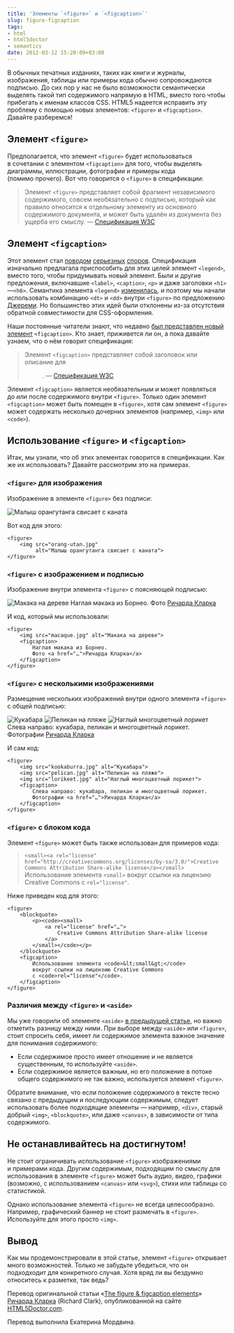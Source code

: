 ```yaml
---
title: 'Элементы `<figure>` и `<figcaption>`'
slug: figure-figcaption
tags:
- html
- html5doctor
- semantics
date: 2012-03-12 15:20:09+03:00
---
```


В обычных печатных изданиях, таких как книги и журналы, изображения, таблицы или примеры кода обычно сопровождаются подписью. До сих пор у нас не было возможности семантически выделять такой тип содержимого напрямую в HTML, вместо того чтобы прибегать к именам классов СSS. HTML5 надеется исправить эту проблему с помощью новых элементов: `<figure>` и `<figcaption>`. Давайте разберемся!

## Элемент `<figure>`

Предполагается, что элемент `<figure>` будет использоваться в сочетании с элементом `<figcaption>` для того, чтобы выделять диаграммы, иллюстрации, фотографии и примеры кода (помимо прочего). Вот что говорится о `<figure>` в спецификации:

> Элемент `<figure>` представляет собой фрагмент независимого содержимого, совсем необязательно с подписью, который как правило относится к отдельному элементу из основного содержимого документа, и может быть удалён из документа без ущерба его смыслу.
> — [Спецификация W3C](http://dev.w3.org/html5/markup/figure.html)

## Элемент `<figcaption>`

Этот элемент стал [поводом](http://adactio.com/journal/1604/) [серьезных](http://remysharp.com/2009/08/12/saving-figure-detail/) [споров](http://html5doctor.com/legend-not-such-a-legend-anymore/). Спецификация изначально предлагала приспособить для этих целей элемент `<legend>`, вместо того, чтобы придумывать новый элемент. Были и другие предложения, включавшие `<label>`, `<caption>`, `<p>` и даже заголовки `<h1>`—`<h6>`. Семантика элемента `<legend>` [изменилась](http://html5doctor.com/legend-not-such-a-legend-anymore/), и поэтому мы начали использовать комбинацию `<dt>` и `<dd>` внутри `<figure>` по предложению [Джереми](http://twitter.com/adactio). Но большинство этих идей были отклонены из-за отсутствия обратной совместимости для CSS-оформления.

Наши постоянные читатели знают, что недавно [был представлен новый элемент](http://html5doctor.com/summary-figcaption-element/) `<figcaption>`. Кто знает, приживется ли он, а пока давайте узнаем, что о нём говорит спецификация:

> Элемент `<figcaption>` представляет собой заголовок или описание для <figure>.
> — [Спецификация W3C](http://dev.w3.org/html5/markup/figcaption.html)

Элемент `<figcaption>` является необязательным и может появляться до _или_ после содержимого внутри `<figure>`. Только один элемент `<figcaption>` может быть помещен в `<figure>`, хотя сам элемент `<figure>` может содержать несколько дочерних элементов (например, `<img>` или `<code>`).

## Использование `<figure>` и `<figcaption>`

Итак, мы узнали, что об этих элементах говорится в спецификации. Как же их использовать? Давайте рассмотрим это на примерах.

### `<figure>` для изображения

Изображение в элементе `<figure>` без подписи:

![Малыш орангутанга свисает с каната](http://static.web-standards.ru/articles/figure-figcaption/orang-utan.jpg)

Вот код для этого:

	<figure>
		<img src="orang-utan.jpg"
			 alt="Малыш орангутанга свисает с каната">
	</figure>

### `<figure>` с изображением и подписью

Изображение внутри элемента `<figure>` с поясняющей подписью:

![Макака на дереве](http://static.web-standards.ru/articles/figure-figcaption/macaque.jpg)
Наглая макака из Борнео. Фото [Ричарда Кларка](http://www.flickr.com/photos/rclark/102352241/in/set-72057594082373448/)

И код, который мы использовали:

	<figure>
		<img src="macaque.jpg" alt="Макака на дереве">
		<figcaption>
			Наглая макака из Борнео.
			Фото <a href="…">Ричарда Кларка</a>
		</figcaption>
	</figure>

### `<figure>` с несколькими изображениями

Размещение нескольких изображений внутри одного элемента `<figure>` с общей подписью:

![Кукабара](http://static.web-standards.ru/articles/figure-figcaption/kookaburra.jpg)
![Пеликан на пляже](http://static.web-standards.ru/articles/figure-figcaption/pelican.jpg)
![Наглый многоцветный лорикет](http://static.web-standards.ru/articles/figure-figcaption/lorikeet.jpg)
Слева направо: кукабара, пеликан и многоцветный лорикет. Фотографии [Ричарда Кларка](http://www.flickr.com/photos/rclark/)

И сам код:

	<figure>
		<img src="kookaburra.jpg" alt="Кукабара">
		<img src="pelican.jpg" alt="Пеликан на пляже">
		<img src="lorikeet.jpg" alt="Наглый многоцветный лорикет">
		<figcaption>
			Слева направо: кукабара, пеликан и многоцветный лорикет.
			Фотографии <a href="…">Ричарда Кларка</a>
		</figcaption>
	</figure>

### `<figure>` с блоком кода

Элемент `<figure>` может быть также использован для примеров кода:

> `<small><a rel="license" href="http://creativecommons.org/licenses/by-sa/3.0/">Creative Commons Attribution Share-alike license</a></small>`
Использование элемента `<small>` вокруг ссылки на лицензию Creative Commons с `rel="license"`.

Ниже приведен код для этого:

	<figure>
		<blockquote>
			<p><code><small>
				<a rel="license" href="…">
					Creative Commons Attribution Share-alike license
				</a>
			</small></code></p>
		</blockquote>
		<figcaption>
			Использование элемента <code>&lt;small&gt;</code>
			вокруг ссылки на лицензию Creative Commons
			с <code>rel="license"</code>.
		</figcaption>
	</figure>

### Различия между `<figure>` и `<aside>`

Мы уже говорили об элементе `<aside>` [в предыдущей статье](http://html5doctor.com/aside-revisited/), но важно отметить разницу между ними. При выборе между `<aside>` или `<figure>`, стоит спросить себя, имеет ли содержимое элемента важное значение для понимания содержимого:

- Если содержимое просто имеет отношение и не является существенным, то используйте `<aside>`.
- Если содержимое является важным, но его положение в потоке общего содержимого не так важно, используется элемент `<figure>`.

Обратите внимание, что если положение содержимого в тексте тесно связано с предыдущим и последующим содержимым, следует использовать более подходящие элементы — например, `<div>`, старый добрый `<img>`, `<blockquote>`, или даже `<canvas>`, в зависимости от типа содержимого.

## Не останавливайтесь на достигнутом!

Не стоит ограничивать использование `<figure>` изображениями и примерами кода. Другим содержимым, подходящим по смыслу для использования в элементе `<figure>` может быть аудио, видео, графики (возможно, с использованием `<canvas>` или `<svg>`), стихи или таблицы со статистикой.

Однако использование элемента `<figure>` не всегда целесообразно. Например, графический баннер не стоит размечать в `<figure>`. Используйте для этого просто `<img>`.

## Вывод

Как мы продемонстрировали в этой статье, элемент `<figure>` открывает много возможностей. Только не забудьте убедиться, что он подходходит для конкретного случая. Хотя вряд ли вы бездумно относитесь к разметке, так ведь?

Перевод оригинальной статьи «[The figure & figcaption elements](http://html5doctor.com/the-figure-figcaption-elements/)» [Ричарда Кларка](http://richclarkdesign.com/) (Richard Clark), опубликованной на сайте [HTML5Doctor.com](http://html5doctor.com/).

Перевод выполнила Екатерина Мордвина.
